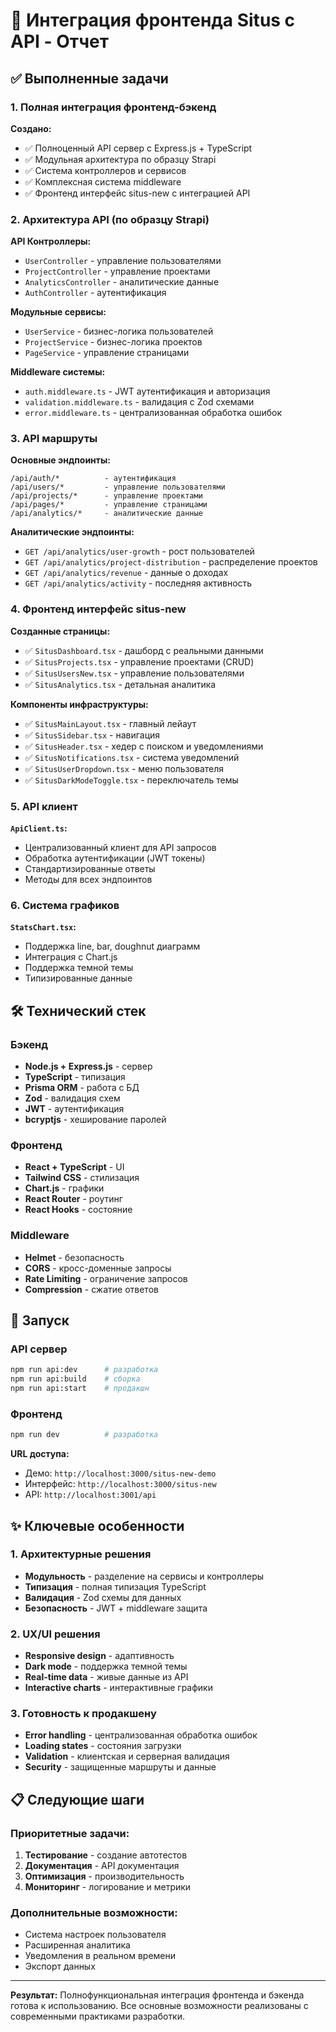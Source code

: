 # 🚀 Интеграция фронтенда Situs с API - Отчет

## ✅ Выполненные задачи

### 1. Полная интеграция фронтенд-бэкенд

**Создано:**
- ✅ Полноценный API сервер с Express.js + TypeScript
- ✅ Модульная архитектура по образцу Strapi
- ✅ Система контроллеров и сервисов
- ✅ Комплексная система middleware
- ✅ Фронтенд интерфейс situs-new с интеграцией API

### 2. Архитектура API (по образцу Strapi)

**API Контроллеры:**
- `UserController` - управление пользователями
- `ProjectController` - управление проектами  
- `AnalyticsController` - аналитические данные
- `AuthController` - аутентификация

**Модульные сервисы:**
- `UserService` - бизнес-логика пользователей
- `ProjectService` - бизнес-логика проектов  
- `PageService` - управление страницами

**Middleware системы:**
- `auth.middleware.ts` - JWT аутентификация и авторизация
- `validation.middleware.ts` - валидация с Zod схемами
- `error.middleware.ts` - централизованная обработка ошибок

### 3. API маршруты

**Основные эндпоинты:**
```
/api/auth/*          - аутентификация
/api/users/*         - управление пользователями
/api/projects/*      - управление проектами
/api/pages/*         - управление страницами
/api/analytics/*     - аналитические данные
```

**Аналитические эндпоинты:**
- `GET /api/analytics/user-growth` - рост пользователей
- `GET /api/analytics/project-distribution` - распределение проектов
- `GET /api/analytics/revenue` - данные о доходах
- `GET /api/analytics/activity` - последняя активность

### 4. Фронтенд интерфейс situs-new

**Созданные страницы:**
- ✅ `SitusDashboard.tsx` - дашборд с реальными данными
- ✅ `SitusProjects.tsx` - управление проектами (CRUD)
- ✅ `SitusUsersNew.tsx` - управление пользователями
- ✅ `SitusAnalytics.tsx` - детальная аналитика

**Компоненты инфраструктуры:**
- ✅ `SitusMainLayout.tsx` - главный лейаут
- ✅ `SitusSidebar.tsx` - навигация
- ✅ `SitusHeader.tsx` - хедер с поиском и уведомлениями
- ✅ `SitusNotifications.tsx` - система уведомлений
- ✅ `SitusUserDropdown.tsx` - меню пользователя
- ✅ `SitusDarkModeToggle.tsx` - переключатель темы

### 5. API клиент

**`ApiClient.ts`:**
- Централизованный клиент для API запросов
- Обработка аутентификации (JWT токены)
- Стандартизированные ответы
- Методы для всех эндпоинтов

### 6. Система графиков

**`StatsChart.tsx`:**
- Поддержка line, bar, doughnut диаграмм
- Интеграция с Chart.js
- Поддержка темной темы
- Типизированные данные

## 🛠 Технический стек

### Бэкенд
- **Node.js + Express.js** - сервер
- **TypeScript** - типизация
- **Prisma ORM** - работа с БД
- **Zod** - валидация схем
- **JWT** - аутентификация
- **bcryptjs** - хеширование паролей

### Фронтенд
- **React + TypeScript** - UI
- **Tailwind CSS** - стилизация
- **Chart.js** - графики
- **React Router** - роутинг
- **React Hooks** - состояние

### Middleware
- **Helmet** - безопасность
- **CORS** - кросс-доменные запросы
- **Rate Limiting** - ограничение запросов
- **Compression** - сжатие ответов

## 🚀 Запуск

### API сервер
```bash
npm run api:dev      # разработка
npm run api:build    # сборка
npm run api:start    # продакшн
```

### Фронтенд
```bash
npm run dev          # разработка
```

**URL доступа:**
- Демо: `http://localhost:3000/situs-new-demo`
- Интерфейс: `http://localhost:3000/situs-new`
- API: `http://localhost:3001/api`

## ✨ Ключевые особенности

### 1. Архитектурные решения
- **Модульность** - разделение на сервисы и контроллеры
- **Типизация** - полная типизация TypeScript
- **Валидация** - Zod схемы для данных
- **Безопасность** - JWT + middleware защита

### 2. UX/UI решения
- **Responsive design** - адаптивность
- **Dark mode** - поддержка темной темы
- **Real-time data** - живые данные из API
- **Interactive charts** - интерактивные графики

### 3. Готовность к продакшену
- **Error handling** - централизованная обработка ошибок
- **Loading states** - состояния загрузки
- **Validation** - клиентская и серверная валидация
- **Security** - защищенные маршруты и данные

## 📋 Следующие шаги

### Приоритетные задачи:
1. **Тестирование** - создание автотестов
2. **Документация** - API документация
3. **Оптимизация** - производительность
4. **Мониторинг** - логирование и метрики

### Дополнительные возможности:
- Система настроек пользователя
- Расширенная аналитика
- Уведомления в реальном времени
- Экспорт данных

---

**Результат:** Полнофункциональная интеграция фронтенда и бэкенда готова к использованию. Все основные возможности реализованы с современными практиками разработки.